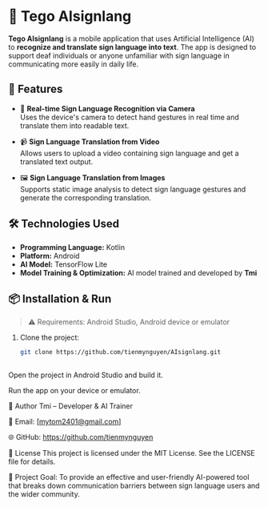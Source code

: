# 🤖 Tego AIsignlang

**Tego AIsignlang** is a mobile application that uses Artificial Intelligence (AI) to **recognize and translate sign language into text**. The app is designed to support deaf individuals or anyone unfamiliar with sign language in communicating more easily in daily life.

## 📱 Features

- 🎥 **Real-time Sign Language Recognition via Camera**  
  Uses the device's camera to detect hand gestures in real time and translate them into readable text.

- 📹 **Sign Language Translation from Video**  
  Allows users to upload a video containing sign language and get a translated text output.

- 🖼️ **Sign Language Translation from Images**  
  Supports static image analysis to detect sign language gestures and generate the corresponding translation.

## 🛠️ Technologies Used

- **Programming Language:** Kotlin  
- **Platform:** Android  
- **AI Model:** TensorFlow Lite  
- **Model Training & Optimization:** AI model trained and developed by **Tmi**

## 📦 Installation & Run

> ⚠️ Requirements: Android Studio, Android device or emulator

1. Clone the project:
   ```bash
   git clone https://github.com/tienmynguyen/AIsignlang.git
  
Open the project in Android Studio and build it.

Run the app on your device or emulator.

👤 Author
Tmi – Developer & AI Trainer

📧 Email: [mytom2401@gmail.com]

🌐 GitHub: https://github.com/tienmynguyen

📄 License
This project is licensed under the MIT License. See the LICENSE file for details.

🎯 Project Goal:
To provide an effective and user-friendly AI-powered tool that breaks down communication barriers between sign language users and the wider community.
